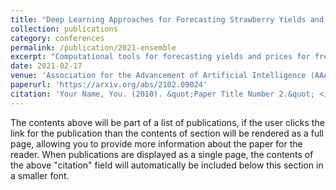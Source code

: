 ```yaml
---
title: "Deep Learning Approaches for Forecasting Strawberry Yields and Prices Using Satellite Images and Station-Based Soil Parameters"
collection: publications
category: conferences
permalink: /publication/2021-ensemble
excerpt: "Computational tools for forecasting yields and prices for fresh produce have been based on traditional machine learning approaches or time series modeling. We propose here an alternate approach based on deep learning algorithms for forecasting strawberry yields and prices in Santa Barbara county, California. Building the proposed forecasting model comprises three stages: first, the station-based ensemble model (ATT-CNN-LSTMSeriesNet_Ens) with its compound deep learning components, SeriesNet with Gated Recurrent Unit (GRU) and Convolutional Neural Network LSTM with Attention layer (Att- CNN-LSTM), are trained and tested using the station-based soil temperature and moisture data of Santa Barbara as input and the corresponding strawberry yields or prices as output. Secondly, the remote sensing ensemble model (SIM_CNN-LSTM_Ens), which is an ensemble model of Convolutional Neural Network LSTM (CNN-LSTM) models, is trained and tested using satellite images of the same county as input mapped to the same yields and prices as output. These two ensembles forecast strawberry yields and prices with minimal forecasting errors and highest model correlation for five weeks ahead forecasts. Finally, the forecasts of these two models are ensembled to have a final forecasted value for yields and prices by introducing a voting ensemble. Based on an aggregated performance measure (AGM), it is found that this voting ensemble not only enhances the forecasting performance by 5% compared to its best performing component model but also outperforms the Deep Learning (DL) ensemble model found in literature by 33% for forecasting yields and 21% for forecasting prices."
date: 2021-02-17
venue: 'Association for the Advancement of Artificial Intelligence (AAAI) Spring Symposium on Combining Machine Learning and Knowledge Engineering (AAAI-MAKE)'
paperurl: 'https://arxiv.org/abs/2102.09024'
citation: 'Your Name, You. (2010). &quot;Paper Title Number 2.&quot; <i>Journal 1</i>. 1(2).'
---
```


The contents above will be part of a list of publications, if the user clicks the link for the publication than the contents of section will be rendered as a full page, allowing you to provide more information about the paper for the reader. When publications are displayed as a single page, the contents of the above "citation" field will automatically be included below this section in a smaller font.
